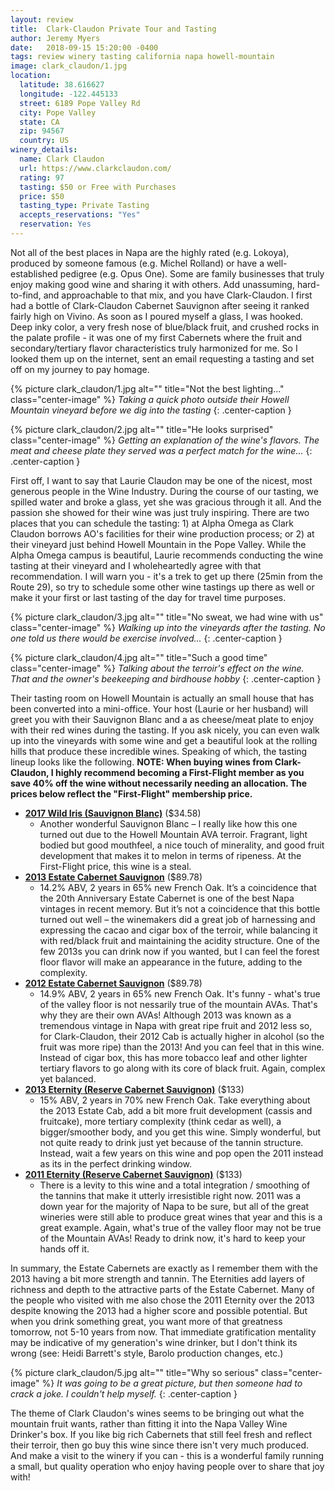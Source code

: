 ```yaml
---
layout: review
title:  Clark-Claudon Private Tour and Tasting
author: Jeremy Myers
date:   2018-09-15 15:20:00 -0400
tags: review winery tasting california napa howell-mountain
image: clark_claudon/1.jpg
location:
  latitude: 38.616627
  longitude: -122.445133
  street: 6189 Pope Valley Rd
  city: Pope Valley
  state: CA
  zip: 94567
  country: US
winery_details:
  name: Clark Claudon
  url: https://www.clarkclaudon.com/
  rating: 97
  tasting: $50 or Free with Purchases
  price: $50
  tasting_type: Private Tasting
  accepts_reservations: "Yes"  
  reservation: Yes
---
```

Not all of the best places in Napa are the highly rated (e.g. Lokoya), produced by someone famous (e.g. Michel Rolland) or have a well-established pedigree (e.g. Opus One).  Some are family businesses that truly enjoy making good wine and sharing it with others.  Add unassuming, hard-to-find, and approachable to that mix, and you have Clark-Claudon.  I first had a bottle of Clark-Claudon Cabernet Sauvignon after seeing it ranked fairly high on Vivino.  As soon as I poured myself a glass, I was hooked.  Deep inky color, a very fresh nose of blue/black fruit, and crushed rocks in the palate profile - it was one of my first Cabernets where the fruit and secondary/tertiary flavor characteristics truly harmonized for me.  So I looked them up on the internet, sent an email requesting a tasting and set off on my journey to pay homage.

{% picture clark_claudon/1.jpg alt="" title="Not the best lighting..." class="center-image" %}
*Taking a quick photo outside their Howell Mountain vineyard before we dig into the tasting*
{: .center-caption }

{% picture clark_claudon/2.jpg alt="" title="He looks surprised" class="center-image" %}
*Getting an explanation of the wine's flavors.  The meat and cheese plate they served was a perfect match for the wine...*
{: .center-caption }

First off, I want to say that Laurie Claudon may be one of the nicest, most generous people in the Wine Industry.  During the course of our tasting, we spilled water and broke a glass, yet she was gracious through it all.  And the passion she showed for their wine was just truly inspiring.  There are two places that you can schedule the tasting: 1) at Alpha Omega as Clark Claudon borrows AO's facilities for their wine production process; or 2) at their vineyard just behind Howell Mountain in the Pope Valley.  While the Alpha Omega campus is beautiful, Laurie recommends conducting the wine tasting at their vineyard and I wholeheartedly agree with that recommendation.  I will warn you - it's a trek to get up there (25min from the Route 29), so try to schedule some other wine tastings up there as well or make it your first or last tasting of the day for travel time purposes.    

{% picture clark_claudon/3.jpg alt="" title="No sweat, we had wine with us" class="center-image" %}
*Walking up into the vineyards after the tasting.  No one told us there would be exercise involved...*
{: .center-caption }

{% picture clark_claudon/4.jpg alt="" title="Such a good time" class="center-image" %}
*Talking about the terroir's effect on the wine.  That and the owner's beekeeping and birdhouse hobby*
{: .center-caption }

Their tasting room on Howell Mountain is actually an small house that has been converted into a mini-office.  Your host (Laurie or her husband) will greet you with their Sauvignon Blanc and a as cheese/meat plate to enjoy with their red wines during the tasting.  If you ask nicely, you can even walk up into the vineyards with some wine and get a beautiful look at the rolling hills that produce these incredible wines.  Speaking of which, the tasting lineup looks like the following.  **NOTE: When buying wines from Clark-Claudon, I highly recommend becoming a First-Flight member as you save 40% off the wine without necessarily needing an allocation.  The prices below reflect the "First-Flight" membership price.**

* [**2017 Wild Iris (Sauvignon Blanc)**](https://www.clarkclaudon.com/wines/All-Wines/2017-Wild-Iris-Sauvignon-Blanc) ($34.58)
  * Another wonderful Sauvignon Blanc – I really like how this one turned out due to the Howell Mountain AVA terroir.  Fragrant, light bodied but good mouthfeel, a nice touch of minerality, and good fruit development that makes it to melon in terms of ripeness.  At the First-Flight price, this wine is a steal.
* [**2013 Estate Cabernet Sauvignon**](https://www.clarkclaudon.com/wines/All-Wines/2013-Clark-Claudon-20-Year-Anniversary-Estate-Cabernet?svin=cur&sname=clark-claudon%2020%20year%20anniversary%20estate%20cabernet) ($89.78)
  * 14.2% ABV, 2 years in 65% new French Oak.  It’s a coincidence that the 20th Anniversary Estate Cabernet is one of the best Napa vintages in recent memory.  But it’s not a coincidence that this bottle turned out well – the winemakers did a great job of harnessing and expressing the cacao and cigar box of the terroir, while balancing it with red/black fruit and maintaining the acidity structure.  One of the few 2013s you can drink now if you wanted, but I can feel the forest floor flavor will make an appearance in the future, adding to the complexity.
* [**2012 Estate Cabernet Sauvignon**](https://www.clarkclaudon.com/wines/All-Wines/2012-Clark-Claudon-Estate-Cabernet) ($89.78)
  * 14.9% ABV, 2 years in 65% new French Oak.  It's funny - what's true of the valley floor is not nessarily true of the mountain AVAs.  That's why they are their own AVAs!  Although 2013 was known as a tremendous vintage in Napa with great ripe fruit and 2012 less so, for Clark-Claudon, their 2012 Cab is actually higher in alcohol (so the fruit was more ripe) than the 2013!  And you can feel that in this wine.  Instead of cigar box, this has more tobacco leaf and other lighter tertiary flavors to go along with its core of black fruit.  Again, complex yet balanced.
* [**2013 Eternity (Reserve Cabernet Sauvignon)**](https://www.clarkclaudon.com/wines/All-Wines/2013-Eternity) ($133)
  * 15% ABV, 2 years in 70% new French Oak.  Take everything about the 2013 Estate Cab, add a bit more fruit development (cassis and fruitcake), more tertiary complexity (think cedar as well), a bigger/smoother body, and you get this wine.  Simply wonderful, but not quite ready to drink just yet because of the tannin structure.  Instead, wait a few years on this wine and pop open the 2011 instead as its in the perfect drinking window.
* [**2011 Eternity (Reserve Cabernet Sauvignon)**](https://www.clarkclaudon.com/wines/All-Wines/2011-Eternity) ($133)
  * There is a levity to this wine and a total integration / smoothing of the tannins that make it utterly irresistible right now.  2011 was a down year for the majority of Napa to be sure, but all of the great wineries were still able to produce great wines that year and this is a great example.  Again, what's true of the valley floor may not be true of the Mountain AVAs!  Ready to drink now, it's hard to keep your hands off it.  

In summary, the Estate Cabernets are exactly as I remember them with the 2013 having a bit more strength and tannin.  The Eternities add layers of richness and depth to the attractive parts of the Estate Cabernet.  Many of the people who visited with me also chose the 2011 Eternity over the 2013 despite knowing the 2013 had a higher score and possible potential.  But when you drink something great, you want more of that greatness tomorrow, not 5-10 years from now.  That immediate gratification mentality may be indicative of my generation's wine drinker, but I don't think its wrong (see: Heidi Barrett's style, Barolo production changes, etc.)

{% picture clark_claudon/5.jpg alt="" title="Why so serious" class="center-image" %}
*It was going to be a great picture, but then someone had to crack a joke.  I couldn't help myself.*
{: .center-caption }

The theme of Clark Claudon's wines seems to be bringing out what the mountain fruit wants, rather than fitting it into the Napa Valley Wine Drinker's box.  If you like big rich Cabernets that still feel fresh and reflect their terroir, then go buy this wine since there isn't very much produced.  And make a visit to the winery if you can - this is a wonderful family running a small, but quality operation who enjoy having people over to share that joy with!

